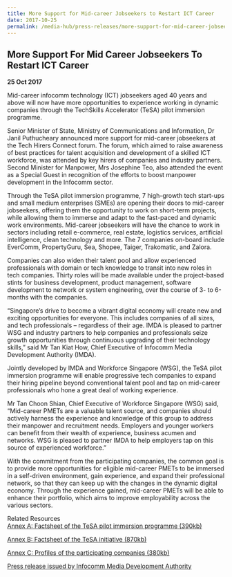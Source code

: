 ```yaml
---
title: More Support for Mid-career Jobseekers to Restart ICT Career
date: 2017-10-25
permalink: /media-hub/press-releases/more-support-for-mid-career-jobseekers-to-restart-ict-career
---
```

## More Support For Mid Career Jobseekers To Restart ICT Career

**25 Oct 2017**

Mid-career infocomm technology (ICT) jobseekers aged 40 years and above will now have more opportunities to experience working in dynamic companies through the TechSkills Accelerator (TeSA) pilot immersion programme.  
  
Senior Minister of State, Ministry of Communications and Information, Dr Janil Puthucheary announced more support for mid-career jobseekers at the Tech Hirers Connect forum. The forum, which aimed to raise awareness of best practices for talent acquisition and development of a skilled ICT workforce, was attended by key hirers of companies and industry partners. Second Minister for Manpower, Mrs Josephine Teo, also attended the event as a Special Guest in recognition of the efforts to boost manpower development in the Infocomm sector.  
  
Through the TeSA pilot immersion programme, 7 high-growth tech start-ups and small medium enterprises (SMEs) are opening their doors to mid-career jobseekers, offering them the opportunity to work on short-term projects, while allowing them to immerse and adapt to the fast-paced and dynamic work environments. Mid-career jobseekers will have the chance to work in sectors including retail e-commerce, real estate, logistics services, artificial intelligence, clean technology and more. The 7 companies on-board include EverComm, PropertyGuru, Sea, Shopee, Taiger, Trakomatic, and Zalora.  
  
Companies can also widen their talent pool and allow experienced professionals with domain or tech knowledge to transit into new roles in tech companies. Thirty roles will be made available under the project-based stints for business development, product management, software development to network or system engineering, over the course of 3- to 6-months with the companies.  
  
“Singapore’s drive to become a vibrant digital economy will create new and exciting opportunities for everyone. This includes companies of all sizes, and tech professionals – regardless of their age. IMDA is pleased to partner WSG and industry partners to help companies and professionals seize growth opportunities through continuous upgrading of their technology skills,” said Mr Tan Kiat How, Chief Executive of Infocomm Media Development Authority (IMDA).  
  
Jointly developed by IMDA and Workforce Singapore (WSG), the TeSA pilot immersion programme will enable progressive tech companies to expand their hiring pipeline beyond conventional talent pool and tap on mid-career professionals who hone a great deal of working experience.  
  
Mr Tan Choon Shian, Chief Executive of Workforce Singapore (WSG) said, “Mid-career PMETs are a valuable talent source, and companies should actively harness the experience and knowledge of this group to address their manpower and recruitment needs. Employers and younger workers can benefit from their wealth of experience, business acumen and networks. WSG is pleased to partner IMDA to help employers tap on this source of experienced workforce.”  
  
With the commitment from the participating companies, the common goal is to provide more opportunities for eligible mid-career PMETs to be immersed in a self-driven environment, gain experience, and expand their professional network, so that they can keep up with the changes in the dynamic digital economy. Through the experience gained, mid-career PMETs will be able to enhance their portfolio, which aims to improve employability across the various sectors.  
  
Related Resources  
[Annex A: Factsheet of the TeSA pilot immersion programme (390kb)](/files/press-releases/2017/annex-a-more-support-for-mid-career-jobseekers-to-restart-ict-career.pdf)  

[Annex B: Factsheet of the TeSA initiative (870kb)](/files/press-releases/2017/annex-b-more-support-for-mid-career-jobseekers-to-restart-ict-career.pdf)

[Annex C: Profiles of the participating companies (380kb)](/files/press-releases/2017/annex-c-more-support-for-mid-career-jobseekers-to-restart-ict-career.pdf)

[Press release issued by Infocomm Media Development Authority](https://www.imda.gov.sg/news-and-events/Media-Room/Media-Releases/2018/more-support-for-mid-career-jobseekers-to-restart-ict-career)